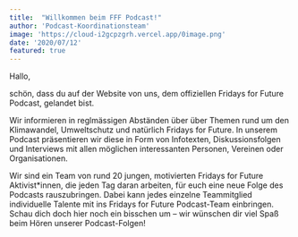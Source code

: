 ```yaml
---
title:  "Willkommen beim FFF Podcast!"
author: 'Podcast-Koordinationsteam'
image: 'https://cloud-i2gcpzgrh.vercel.app/0image.png'
date: '2020/07/12'
featured: true
---
```

Hallo,

schön, dass du auf der Website von uns, dem offiziellen Fridays for Future Podcast, gelandet bist.

Wir informieren  in reglmässigen Abständen über  über Themen rund um den Klimawandel, Umweltschutz und natürlich Fridays for Future.
In unserem Podcast präsentieren wir diese in Form von Infotexten, Diskussionsfolgen und Interviews mit allen möglichen interessanten Personen, Vereinen oder Organisationen.

Wir sind ein Team von rund 20 jungen, motivierten Fridays for Future Aktivist*innen, die jeden Tag daran arbeiten, für euch eine neue Folge des Podcasts rauszubringen. 
Dabei kann jedes einzelne Teammitglied individuelle Talente mit ins Fridays for Future Podcast-Team einbringen.
Schau dich doch hier noch ein bisschen um – wir wünschen dir viel Spaß beim Hören unserer Podcast-Folgen!
